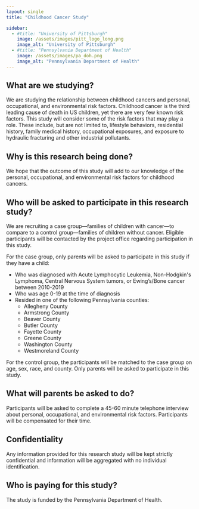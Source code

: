 ```yaml
---
layout: single
title: "Childhood Cancer Study"

sidebar:
  - #title: "University of Pittsburgh"
    image: /assets/images/pitt_logo_long.png
    image_alt: "University of Pittsburgh"
  - #title: "Pennsylvania Department of Health"
    image: /assets/images/pa_doh.png
    image_alt: "Pennsylvania Department of Health"
---
```


## What are we studying? 

We are studying the relationship between childhood cancers and personal, occupational, and environmental risk factors. Childhood cancer is the third leading cause of death in US children, yet there are very few known risk factors. This study will consider some of the risk factors that may play a role. These include, but are not limited to, lifestyle behaviors, residential history, family medical history, occupational exposures, and exposure to hydraulic fracturing and other industrial pollutants.

## Why is this research being done?

We hope that the outcome of this study will add to our knowledge of the personal, occupational, and environmental risk factors for childhood cancers.

## Who will be asked to participate in this research study?

We are recruiting a case group—families of children with cancer—to compare to a control group—families of children without cancer. Eligible participants will be contacted by the project office regarding participation in this study. 

For the case group, only parents will be asked to participate in this study if they have a child:
- Who was diagnosed with Acute Lymphocytic Leukemia, Non-Hodgkin's Lymphoma, Central Nervous System tumors, or Ewing’s/Bone cancer between 2010-2019 
- Who was age 0-19 at the time of diagnosis
- Resided in one of the following Pennsylvania counties:
    - Allegheny County
    - Armstrong County
    - Beaver County
    - Butler County
    - Fayette County
    - Greene County
    - Washington County
    - Westmoreland County

For the control group, the participants will be matched to the case group on age, sex, race, and county. Only parents will be asked to participate in this study.

## What will parents be asked to do?  

Participants will be asked to complete a 45-60 minute telephone interview about personal, occupational, and environmental risk factors. Participants will be compensated for their time.

## Confidentiality

Any information provided for this research study will be kept strictly confidential and information will be aggregated with no individual identification.

## Who is paying for this study?

The study is funded by the Pennsylvania Department of Health.
